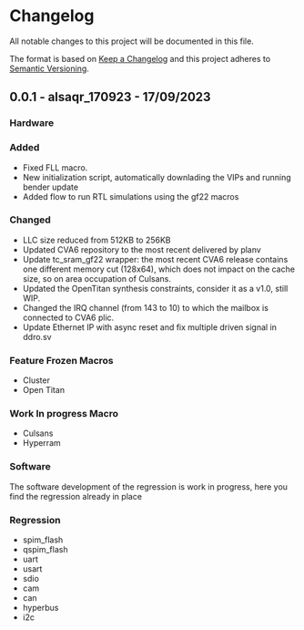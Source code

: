 # Changelog
All notable changes to this project will be documented in this file.

The format is based on [Keep a Changelog](http://keepachangelog.com/en/1.0.0/)
and this project adheres to [Semantic Versioning](http://semver.org/spec/v2.0.0.html).

## 0.0.1 - alsaqr_170923 - 17/09/2023

### Hardware

### Added

- Fixed FLL macro.
- New initialization script, automatically downlading the VIPs and running bender update
- Added flow to run RTL simulations using the gf22 macros

### Changed

- LLC size reduced from 512KB to 256KB
- Updated CVA6 repository to the most recent delivered by planv
- Update tc_sram_gf22 wrapper: the most recent CVA6 release contains one different memory cut (128x64), which does not impact on the cache size, so on area occupation of Culsans.
- Updated the OpenTitan synthesis constraints, consider it as a v1.0, still WIP.
- Changed the IRQ channel (from 143 to 10) to which the mailbox is connected to CVA6 plic.
- Update Ethernet IP with async reset and fix multiple driven signal in ddro.sv


### Feature Frozen Macros
- Cluster
- Open Titan

### Work In progress Macro
- Culsans
- Hyperram

### Software

The software development of the regression is work in progress, here you find the regression already in place

### Regression
- spim_flash
- qspim_flash
- uart
- usart
- sdio
- cam
- can
- hyperbus
- i2c



